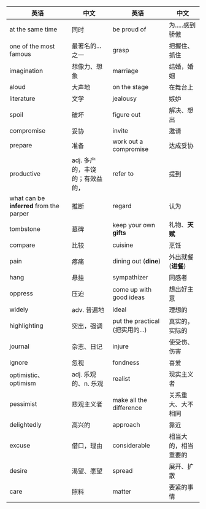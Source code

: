 | 英语                                     | 中文                            | 英语                            | 中文                 |
| ---------------------------------------- | ------------------------------- | ------------------------------- | -------------------- |
| at the same time                         | 同时                            | be proud of                     | 为.....感到骄傲      |
| one of the most famous                   | 最著名的...之一                 | grasp                           | 把握住、抓住         |
| imagination                              | 想像力、想象                    | marriage                        | 结婚，婚姻           |
| aloud                                    | 大声地                          | on the stage                    | 在舞台上             |
| literature                               | 文学                            | jealousy                        | 嫉妒                 |
| spoil                                    | 破坏                            | figure out                      | 解决、想出           |
| compromise                               | 妥协                            | invite                          | 邀请                 |
| prepare                                  | 准备                            | work out a compromise           | 达成妥协             |
| productive                               | adj. 多产的，丰饶的；有效益的， | refer to                        | 提到                 |
| what can be **inferred** from the parper | 推断                            | regard                          | 认为                 |
| tombstone                                | 墓碑                            | keep your own **gifts**         | 礼物、**天赋**       |
| compare                                  | 比较                            | cuisine                         | 烹饪                 |
| pain                                     | 疼痛                            | dining out (**dine**)           | 外出就餐 (**进餐**)  |
| hang                                     | 悬挂                            | sympathizer                     | 同感者               |
| oppress                                  | 压迫                            | come up with good ideas         | 想出好主意           |
| widely                                   | adv. 普遍地                     | ideal                           | 理想的               |
| highlighting                             | 突出，强调                      | put the practical (把实用的...) | 真实的，实际的       |
| journal                                  | 杂志、日记                      | injure                          | 使受伤、伤害         |
| ignore                                   | 忽视                            | fondness                        | 喜爱                 |
| optimistic、optimism                     | adj. 乐观的、n. 乐观            | realist                         | 现实主义者           |
| pessimist                                | 悲观主义者                      | make all the difference         | 关系重大、大不相同   |
| delightedly                              | 高兴的                          | approach                        | 靠近                 |
| excuse                                   | 借口，理由                      | considerable                    | 相当大的，相当重要的 |
| desire                                   | 渴望、愿望                      | spread                          | 展开、扩散           |
| care                                     | 照料                            | matter                          | 要紧的事情           |

